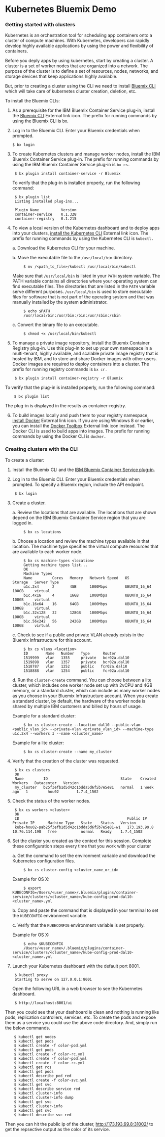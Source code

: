 # Kubernetes Bluemix Demo

### Getting started with clusters

Kubernetes is an orchestration tool for scheduling app containers onto a cluster of compute machines. With Kubernetes, developers can rapidly develop highly available applications by using the power and flexibility of containers.

Before you deply apps by using kubernetes, start by creating a cluster. A cluster is a set of worker nodes that are organized into a network. The purpose of the cluster is to define a set of resources, nodes, networks, and storage devices that keep applications highly available.

But, prior to creating a cluster using the CLI we need to install [Bluemix CLI](https://console.bluemix.net/docs//containers/cs_cli_install.html#cs_cli_install) which will take care of kubernetes cluster creation, deletion, etc.

 To install the Bluemix CLIs:

 1) As a prerequisite for the IBM Bluemix Container Service plug-in, install the [Bluemix CLI](https://clis.ng.bluemix.net/ui/home.html) External link icon. The prefix for running commands by using the Bluemix CLI is bx.

 2) Log in to the Bluemix CLI. Enter your Bluemix credentials when prompted.

        $ bx login

3) To create Kubernetes clusters and manage worker nodes, install the IBM Bluemix Container Service plug-in. The prefix for running commands by using the IBM Bluemix Container Service plug-in is `bx cs.`

        $ bx plugin install container-service -r Bluemix

    To verify that the plug-in is installed properly, run the following command:

        $ bx plugin list
        Listing installed plug-ins...

        Plugin Name          Version   
        container-service    0.1.328   
        container-registry   0.1.215 

4) To view a local version of the Kubernetes dashboard and to deploy apps into your clusters, [install the Kubernetes CLI](https://kubernetes.io/docs/tasks/tools/install-kubectl/) External link icon. The prefix for running commands by using the Kubernetes CLI is `kubectl.`

    a. Download the Kubernetes CLI for your machine.

    b. Move the executable file to the `/usr/local/bin` directory.

            $ mv /<path_to_file>/kubectl /usr/local/bin/kubectl

     Make sure that `/usr/local/bin` is listed in your `PATH` system variable. The PATH variable contains all directories where your operating system can find executable files. The directories that are listed in the `PATH` variable serve different purposes. `/usr/local/bin` is used to store executable files for software that is not part of the operating system and that was manually installed by the system administrator.

            $ echo $PATH
            /usr/local/bin:/usr/bin:/bin:/usr/sbin:/sbin

    c. Convert the binary file to an executable.

            $ chmod +x /usr/local/bin/kubectl

5) To manage a private image repository, install the Bluemix Container Registry plug-in. Use this plug-in to set up your own namespace in a multi-tenant, highly available, and scalable private image registry that is hosted by IBM, and to store and share Docker images with other users. Docker images are required to deploy containers into a cluster. The prefix for running registry commands is `bx cr.`

        $ bx plugin install container-registry -r Bluemix

To verify that the plug-in is installed properly, run the following command:

        $ bx plugin list

The plug-in is displayed in the results as container-registry.

6) To build images locally and push them to your registry namespace, [install Docker](https://www.docker.com/community-edition#/download) External link icon. If you are using Windows 8 or earlier, you can install the [Docker Toolbox](https://www.docker.com/products/docker-toolbox) External link icon instead. The Docker CLI is used to build apps into images. The prefix for running commands by using the Docker CLI is `docker.`


### Creating clusters with the CLI

To create a cluster:

1) Install the Bluemix CLI and the [IBM Bluemix Container Service plug-in]().

2) Log in to the Bluemix CLI. Enter your Bluemix credentials when prompted. To specify a Bluemix region, include the API endpoint.

        $ bx login

3) Create a cluster.

    a. Review the locations that are available. The locations that are shown depend on the IBM Bluemix Container Service region that you are logged in.

            $ bx cs locations

    b. Choose a location and review the machine types available in that location. The machine type specifies the virtual compute resources that are available to each worker node.

            $ bx cs machine-types <location>
            Getting machine types list...
            OK
            Machine Types
            Name         Cores   Memory   Network Speed   OS             Storage   Server Type
            u1c.2x4      2       4GB      1000Mbps        UBUNTU_16_64   100GB     virtual
            b1c.4x16     4       16GB     1000Mbps        UBUNTU_16_64   100GB     virtual
            b1c.16x64    16      64GB     1000Mbps        UBUNTU_16_64   100GB     virtual
            b1c.32x128   32      128GB    1000Mbps        UBUNTU_16_64   100GB     virtual
            b1c.56x242   56      242GB    1000Mbps        UBUNTU_16_64   100GB     virtual


    c. Check to see if a public and private VLAN already exists in the Bluemix Infrastructure for this account.

            $ bx cs vlans <location>
            ID        Name   Number   Type      Router
            1519999   vlan   1355     private   bcr02a.dal10
            1519898   vlan   1357     private   bcr02a.dal10
            1518787   vlan   1252     public   fcr02a.dal10
            1518888   vlan   1254     public    fcr02a.dal10

    d. Run the `cluster-create` command. You can choose between a lite cluster, which includes one worker node set up with 2vCPU and 4GB memory, or a standard cluster, which can include as many worker nodes as you choose in your Bluemix Infrastructure account. When you create a standard cluster, by default, the hardware of the worker node is shared by multiple IBM customers and billed by hours of usage. 

    Example for a standard cluster:

            $ bx cs cluster-create --location dal10 --public-vlan <public_vlan_id> --private-vlan <private_vlan_id> --machine-type u1c.2x4 --workers 3 --name <cluster_name>

    Example for a lite cluster:

            $ bx cs cluster-create --name my_cluster

4) Verify that the creation of the cluster was requested.

        $ bx cs clusters
        OK
        Name         ID                                 State    Created      Workers   Datacenter   Version   
        my_cluster   b25f3efb1d5d42c1bdda5d6f5b7e5e81   normal   1 week ago   1         hou02        1.7.4_1502 
5) Check the status of the worker nodes.

        $ bx cs workers <cluster>
        OK
        ID                                                 Public IP      Private IP      Machine Type   State    Status   Version   
        kube-hou02-pab25f3efb1d5d42c1bdda5d6f5b7e5e81-w1   173.193.99.8   10.76.114.198   free           normal   Ready    1.7.4_1502  

6) Set the cluster you created as the context for this session. Complete these configuration steps every time that you work with your cluster

    a. Get the command to set the environment variable and download the Kubernetes configuration files.
    
            $ bx cs cluster-config <cluster_name_or_id>

    Example for OS X:

            $ export KUBECONFIG=/Users/<user_name>/.bluemix/plugins/container-service/clusters/<cluster_name>/kube-config-prod-dal10-<cluster_name>.yml

    b. Copy and paste the command that is displayed in your terminal to set the `KUBECONFIG` environment variable.

    c. Verify that the `KUBECONFIG` environment variable is set properly.

    Example for OS X:

            $ echo $KUBECONFIG
            /Users/<user_name>/.bluemix/plugins/container-service/clusters/<cluster_name>/kube-config-prod-dal10-<cluster_name>.yml

7) Launch your Kubernetes dashboard with the default port 8001.

        $ kubectl proxy
        Starting to serve on 127.0.0.1:8001

    Open the following URL in a web browser to see the Kubernetes dashboard.

        $ http://localhost:8001/ui


Then you could see that your dashboard is clean and nothing is running like pods, replication controllers, services, etc. To create the pods and expose them as a service you could use the above code directory. And, simply run the below commands.

        $ kubectl get nodes
        $ kubectl get pods
        $ kubectl create -f color-pod.yml 
        $ kubectl get pods
        $ kubectl create -f color-rc.yml 
        $ kubectl create -f color-pod.yml 
        $ kubectl create -f color-rc.yml 
        $ kubectl get rcs
        $ kubectl get pods
        $ kubectl describe pod red
        $ kubectl create -f color-svc.yml 
        $ kubectl get svc
        $ kubectl describe service red
        $ kubectl cluster-info
        $ kubectl cluster-info dump
        $ kubectl get svc
        $ kubectl cluster-info
        $ kubectl get svc
        $ kubectl describe svc red

Then you can hit the public ip of the cluster, http://173.193.99.8:31002/ to get the repsective output as the color of its service.



